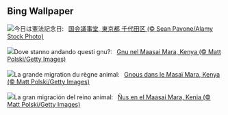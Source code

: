 ## Bing Wallpaper
![](https://www.bing.com/th?id=OHR.Constitution2023_JA-JP2079590135_UHD.jpg&w=1000)今日は憲法記念日:&nbsp;&ensp;[国会議事堂, 東京都 千代田区 (© Sean Pavone/Alamy Stock Photo)](https://www.bing.com/th?id=OHR.Constitution2023_JA-JP2079590135_UHD.jpg)
<br><br/>
![](https://www.bing.com/th?id=OHR.ThreeWildebeest_IT-IT3805881299_UHD.jpg&w=1000)Dove stanno andando questi gnu?:&nbsp;&ensp;[Gnu nel Maasai Mara, Kenya (© Matt Polski/Getty Images)](https://www.bing.com/th?id=OHR.ThreeWildebeest_IT-IT3805881299_UHD.jpg)
<br><br/>
![](https://www.bing.com/th?id=OHR.ThreeWildebeest_FR-FR9059959513_UHD.jpg&w=1000)La grande migration du règne animal:&nbsp;&ensp;[Gnous dans le Masaï Mara, Kenya (© Matt Polski/Getty Images)](https://www.bing.com/th?id=OHR.ThreeWildebeest_FR-FR9059959513_UHD.jpg)
<br><br/>
![](https://www.bing.com/th?id=OHR.ThreeWildebeest_ES-ES8355065020_UHD.jpg&w=1000)La gran migración del reino animal:&nbsp;&ensp;[Ñus en el Maasai Mara, Kenia (© Matt Polski/Getty Images)](https://www.bing.com/th?id=OHR.ThreeWildebeest_ES-ES8355065020_UHD.jpg)
<br><br/>
